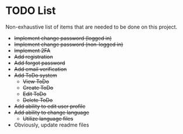 # TODO List

Non-exhaustive list of items that are needed to be done on this project.

* ~~Implement change password (logged in)~~
* ~~Implement change password (non-logged in)~~
* ~~Implement 2FA~~
* ~~Add registration~~
* ~~Add forgot password~~
* ~~Add email verification~~
* ~~Add ToDo system~~
    * ~~View ToDo~~
    * ~~Create ToDo~~
    * ~~Edit ToDo~~
    * ~~Delete ToDo~~
* ~~Add ability to edit user profile~~
* ~~Add ability to change language~~
    * ~~Utilize language files~~
* Obviously, update readme files